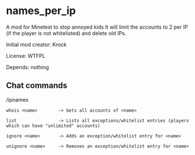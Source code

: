 names_per_ip
============

A mod for Minetest to stop annoyed kids
It will limit the accounts to 2 per IP (if the player is not whitelisted) and delete old IPs.

Initial mod creator: Krock

License: WTFPL

Depends: nothing

Chat commands
-------------

/ipnames

	whois <name>		-> Gets all accounts of <name>

	list				-> Lists all exceptions/whitelist entries (players which can have "unlimited" accounts)

	ignore <name>		-> Adds an exception/whitelist entry for <name>
	
	unignore <name>		-> Removes an exception/whitelist entry for <name>
